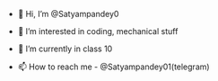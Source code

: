 - 👋 Hi, I’m @Satyampandey0
- 👀 I’m interested in coding, mechanical stuff
- 🌱 I’m currently in class 10

- 📫 How to reach me - @Satyampandey01(telegram)

<!---
Satyampandey0/Satyampandey0 is a ✨ special ✨ repository because its `README.md` (this file) appears on your GitHub profile.
You can click the Preview link to take a look at your changes.
--->
